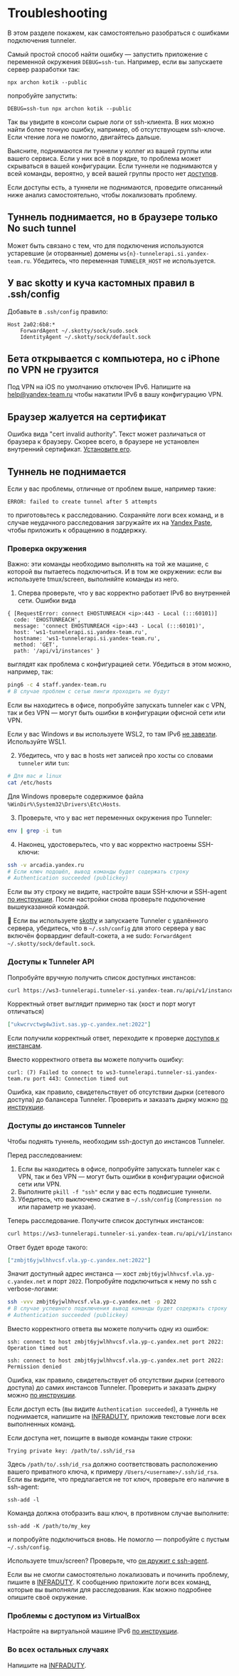 # Troubleshooting

В этом разделе покажем, как самостоятельно разобраться с ошибками подключения tunneler.

Самый простой способ найти ошибку — запустить приложение с переменной окружения `DEBUG=ssh-tun`. Например, если вы запускаете сервер разработки так:

```
npx archon kotik --public
```

попробуйте запустить:

```
DEBUG=ssh-tun npx archon kotik --public
```

Так вы увидите в консоли сырые логи от ssh-клиента. В них можно найти более точную ошибку, например, об отсутствующем ssh-ключе. Если чтение лога не помогло, двигайтесь дальше.

Выясните, поднимаются ли туннели у коллег из вашей группы или вашего сервиса. Если у них всё в порядке, то проблема может скрываться в вашей конфигурации. Если туннели не поднимаются у всей команды, вероятно, у всей вашей группы просто нет [доступов](./access.md).

Если доступы есть, а туннели не поднимаются, проведите описанный ниже анализ самостоятельно, чтобы локализовать проблему.

## Туннель поднимается, но в браузере только No such tunnel

Может быть связано с тем, что для подключения используются устаревшие (и оторванные) домены `ws{n}-tunnelerapi.si.yandex-team.ru`. Убедитесь, что переменная `TUNNELER_HOST` не используется.

## У вас skotty и куча кастомных правил в .ssh/config
Добавьте в ```.ssh/config``` правило:
```
Host 2a02:6b8:*
    ForwardAgent ~/.skotty/sock/sudo.sock
    IdentityAgent ~/.skotty/sock/default.sock
```

## Бета открывается с компьютера, но с iPhone по VPN не грузится

Под VPN на iOS по умолчанию отключен IPv6. Напишите на [help@yandex-team.ru](mailto:help@yandex-team.ru) чтобы накатили IPv6 в вашу конфигурацию VPN.

## Браузер жалуется на сертификат

Ошибка вида "cert invalid authority". Текст может различаться от браузера к браузеру.
Скорее всего, в браузере не установлен внутренний сертификат. [Установите его](https://wiki.yandex-team.ru/security/ssl/sslclientfix/).

## Туннель не поднимается

Если у вас проблемы, отличные от проблем выше, например такие:

```
ERROR: failed to create tunnel after 5 attempts
```

то приготовьтесь к расследованию. Сохраняйте логи всех команд, и в случае неудачного расследования загружайте их на [Yandex Paste](https://paste.yandex-team.ru/), чтобы приложить к обращению в поддержку.

### Проверка окружения

Важно: эти команды необходимо выполнять на той же машине, с которой вы пытаетесь подключиться. И в том же окружении: если вы используете tmux/screen, выполняйте команды из него.

1. Сперва проверьте, что у вас корректно работает IPv6 во внутренней сети. Ошибки вида
  ```
  { [RequestError: connect EHOSTUNREACH <ip>:443 - Local (:::60101)]
    code: 'EHOSTUNREACH',
    message: 'connect EHOSTUNREACH <ip>:443 - Local (:::60101)',
    host: 'ws1-tunnelerapi.si.yandex-team.ru',
    hostname: 'ws1-tunnelerapi.si.yandex-team.ru',
    method: 'GET',
    path: '/api/v1/instances' }
  ```
  выглядят как проблема с конфигурацией сети. Убедиться в этом можно, например, так:
  ```bash
  ping6 -c 4 staff.yandex-team.ru
  # В случае проблем с сетью пинги проходить не будут
  ```
  Если вы находитесь в офисе, попробуйте запускать tunneler как с VPN, так и без VPN — могут быть ошибки в конфигурации офисной сети или VPN.

  Если у вас Windows и вы используете WSL2, то там IPv6 [не завезли](https://docs.microsoft.com/ru-ru/windows/wsl/compare-versions#ipv6-access). Используйте WSL1.

2. Убедитесь, что у вас в hosts нет записей про хосты со словами `tunneler` или `tun`:
  ```bash
  # Для mac и linux
  cat /etc/hosts
  ```
  Для Windows проверьте содержимое файла `%WinDir%\System32\Drivers\Etc\Hosts`.

3. Проверьте, что у вас нет переменных окружения про Tunneler:
  ```bash
  env | grep -i tun
  ```

4. Наконец, удостоверьтесь, что у вас корректно настроены SSH-ключи:
  ```bash
  ssh -v arcadia.yandex.ru
  # Если ключ подошёл, вывод команды будет содержать строку
  # Authentication succeeded (publickey)
  ```
  Если вы эту строку не видите, настройте ваши SSH-ключи и SSH-agent [по инструкции](https://wiki.yandex-team.ru/security/ssh/#instrukciiponastrojjkessh-klientov). После настройки снова проверьте подключение вышеуказанной командой.

  :open_book: Если вы используете [skotty](https://docs.yandex-team.ru/skotty/ssh-client) и запускаете Tunneler с удалённого сервера, убедитесь, что в `~/.ssh/config` для этого сервера у вас включён форвардинг default-сокета, а не sudo: `ForwardAgent ~/.skotty/sock/default.sock`.

### Доступы к Tunneler API

Попробуйте вручную получить список доступных инстансов:

```bash
curl https://ws3-tunnelerapi.tunneler-si.yandex-team.ru/api/v1/instances
```

Корректный ответ выглядит примерно так (хост и порт могут отличаться)

```json
["ukwcrvctwg4w3ivt.sas.yp-c.yandex.net:2022"]
```

Если получили корректный ответ, переходите к проверке [доступов к инстансам](#dostupy-do-instansov-tunneler).

Вместо корректного ответа вы можете получить ошибку:

```
curl: (7) Failed to connect to ws3-tunnelerapi.tunneler-si.yandex-team.ru port 443: Connection timed out
```

Ошибка, как правило, свидетельствует об отсутствии дырки (сетевого доступа) до балансера Tunneler. Проверить и заказать дырку можно [по инструкции](./access.md).

### Доступы до инстансов Tunneler

Чтобы поднять туннель, необходим ssh-доступ до инстансов Tunneler.

Перед расследованием:

1. Если вы находитесь в офисе, попробуйте запускать tunneler как с VPN, так и без VPN — могут быть ошибки в конфигурации офисной сети или VPN.
2. Выполните `pkill -f "ssh"` если у вас есть подвисшие туннели.
3. Убедитесь, что выключено сжатие в `~/.ssh/config` (`Compression no` или параметр не указан).

Теперь расследование. Получите список доступных инстансов:

```bash
curl https://ws3-tunnelerapi.tunneler-si.yandex-team.ru/api/v1/instances
```

Ответ будет вроде такого:

```json
["zmbjt6yjwlhhvcsf.vla.yp-c.yandex.net:2022"]
```

Значит доступный адрес инстанса — хост `zmbjt6yjwlhhvcsf.vla.yp-c.yandex.net` и порт `2022`. Попробуйте подключиться к нему по ssh с verbose-логами:

```bash
ssh -vvv zmbjt6yjwlhhvcsf.vla.yp-c.yandex.net -p 2022
# В случае успешного подключения вывод команды будет содержать строку
# Authentication succeeded (publickey)
```

Вместо корректного ответа вы можете получить одну из ошибок:

```
ssh: connect to host zmbjt6yjwlhhvcsf.vla.yp-c.yandex.net port 2022: Operation timed out
```
```
ssh: connect to host zmbjt6yjwlhhvcsf.vla.yp-c.yandex.net port 2022: Permission denied
```


Ошибка, как правило, свидетельствует об отсутствии дырки (сетевого доступа) до самих инстансов Tunneler. Проверить и заказать дырку можно [по инструкции](./access.md).

Если доступ есть (вы видите `Authentication succeeded`), а туннель не поднимается, напишите на [INFRADUTY](https://wiki.yandex-team.ru/infraduty/form/), приложив текстовые логи всех выполненных команд.

Если доступа нет, поищите в выводе команды такие строки:

```
Trying private key: /path/to/.ssh/id_rsa
```

Здесь `/path/to/.ssh/id_rsa` должно соответствовать расположению вашего приватного ключа, к примеру `/Users/<username>/.ssh/id_rsa`. Если вы видите, что предлагается не тот ключ, проверьте его наличие в ssh-agent:

```
ssh-add -l
```

Команда должна отобразить ваш ключ, в противном случае выполните:

```
ssh-add -K /path/to/my_key
```

и попробуйте подключиться вновь. Не помогло — попробуйте с пустым `~/.ssh/config`.

Используете tmux/screen? Проверьте, что [он дружит с ssh-agent](https://wiki.yandex-team.ru/security/ssh/linux/#agentforwardingscreen/tmux).

Если вы не смогли самостоятельно локализовать и починить проблему, пишите в [INFRADUTY](https://wiki.yandex-team.ru/infraduty/form/). К сообщению приложите логи всех команд, которые вы выполняли для расследования. Как можно подробнее опишите своё окружение.

### Проблемы с доступом из VirtualBox

Настройте на виртуальной машине IPv6 [по инструкции](https://wiki.yandex-team.ru/q/devops/faq/ipv6-virtual-box/#nastroitipv6).

### Во всех остальных случаях

Напишите на [INFRADUTY](https://wiki.yandex-team.ru/infraduty/form/).
